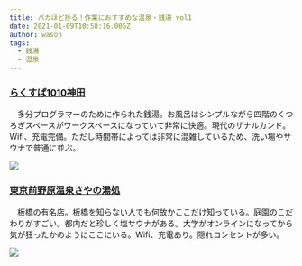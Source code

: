 ```yaml
---
title: バカほど捗る！作業におすすめな温泉・銭湯 vol1
date: 2021-01-09T10:58:16.005Z
author: wason
tags:
  - 銭湯
  - 温泉
---
```

### [らくすぱ1010神田](https://rakuspa.com/kanda/)

　多分プログラマーのために作られた銭湯。お風呂はシンプルながら四階のくつろぎスペースがワークスペースになっていて非常に快適。現代のザナルカンド。Wifi、充電完備。ただし時間帯によっては非常に混雑しているため、洗い場やサウナで普通に並ぶ。

![](https://rakuspa.com/kanda/assets/img/facilities/enjoy/photo01.jpg)

### [東京前野原温泉さやの湯処](東京前野原温泉さやの湯処)

　板橋の有名店。板橋を知らない人でも何故かここだけ知っている。庭園のこだわりがすごい。都内だと珍しく塩サウナがある。大学がオンラインになってから気が狂ったかのようにここにいる。Wifi、充電あり。隠れコンセントが多い。

![](https://www.sayanoyudokoro.co.jp/wp-content/themes/sayanoyudokoro/facilities/images/img_fc8.jpg)